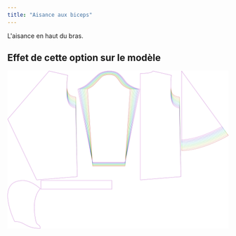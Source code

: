 ```yaml
---
title: "Aisance aux biceps"
---
```


L'aisance en haut du bras.

## Effet de cette option sur le modèle

![Cette image montre l'effet de cette option en superposant plusieurs variantes qui ont une valeur différente pour cette option](yuri_bicepsease_sample.svg "Effet de cette option sur le modèle")
